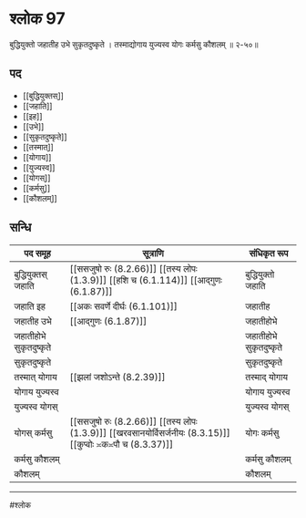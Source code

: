 # श्लोक 97

बुद्धियुक्तो जहातीह उभे सुकृतदुष्कृते ।
तस्माद्योगाय युज्यस्व योगः कर्मसु कौशलम् ॥ २-५०॥


## पद 

- [[बुद्धियुक्तस्]]
- [[जहाति]]
- [[इह]]
- [[उभे]]
- [[सुकृतदुष्कृते]]
- [[तस्मात्]]
- [[योगाय]]
- [[युज्यस्व]]
- [[योगस्]]
- [[कर्मसु]]
- [[कौशलम्]]

## सन्धि

| पद समूह | सूत्राणि | संधिकृत रूप |
| ----- | ----- | ----- |
| बुद्धियुक्तस् जहाति |  [[ससजुषो रुः (8.2.66)]] [[तस्य लोपः (1.3.9)]] [[हशि च (6.1.114)]] [[आद्गुणः (6.1.87)]] | बुद्धियुक्तो जहाति |
| जहाति इह |  [[अकः सवर्णे दीर्घः (6.1.101)]] | जहातीह |
| जहातीह उभे |  [[आद्गुणः (6.1.87)]] | जहातीहोभे |
| जहातीहोभे सुकृतदुष्कृते |  | जहातीहोभे सुकृतदुष्कृते |
| सुकृतदुष्कृते |  | सुकृतदुष्कृते |
| तस्मात् योगाय |  [[झलां जशोऽन्ते (8.2.39)]] | तस्माद् योगाय |
| योगाय युज्यस्व |  | योगाय युज्यस्व |
| युज्यस्व योगस् |  | युज्यस्व योगस् |
| योगस् कर्मसु |  [[ससजुषो रुः (8.2.66)]] [[तस्य लोपः (1.3.9)]] [[खरवसानयोर्विसर्जनीयः (8.3.15)]] [[कुप्वोः ≍क≍पौ च (8.3.37)]] | योगः कर्मसु |
| कर्मसु कौशलम् |  | कर्मसु कौशलम् |
| कौशलम् |  | कौशलम् |


---

#श्लोक